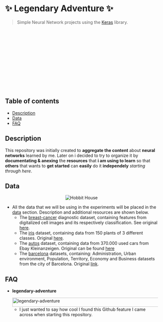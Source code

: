 # :sparkles: Legendary Adventure :sparkles:
> Simple Neural Network projects using the [Keras](https://keras.io/) library. 
<p align="center">
  <img  src="https://media.giphy.com/media/oj2GhTqAIoNIk/giphy.gif" alt="Bilbo Adventure" style="width: 480px; height: 196px; left: 0px; top: 0px; opacity: 0;">
</p>

## Table of contents
- [Description](#description)
- [Data](#data)  
- [FAQ](#faq)

## Description
 This repository was initially created to **aggregate the content** about **neural networks** learned by me. Later on i decided to try to organize it by **documentating & anexing** the **resources** that **i am using to learn** so that **others** that wants to **get started** can **easily** do it **independely** *starting through here*.

## Data
<p align="center"><img src="https://i.pinimg.com/564x/0b/ac/ed/0baced7191ba1bd1cc196bdeb2fee285.jpg" alt="Hobbit House"></p>

  - All the data that we will be using in the experiments will be placed in the [data](/data) section. Description and additional resources are shown below.
    - The [breast-cancer](data/breast) diagnostic dataset, containing features from digitalized cell images and its respectively classification. See original [here](https://archive.ics.uci.edu/ml/datasets/Breast+Cancer+Wisconsin+%28Diagnostic%29).
    - The [iris](data/iris) dataset, containing data from 150 plants of 3 different classes. Original [here](https://archive.ics.uci.edu/ml/datasets/Iris).
    - The [autos](data/autos) dataset, containing  data from 370.000 used cars from Ebay Kleinanzeigen. Original can be found [here](https://www.kaggle.com/orgesleka/used-cars-database)
    - The [barcelona](data/barcelona-data-sets) datasets, containing: Administration, Urban environment, Population, Territory, Economy and Business datasets from the city of Barcelona. Original [link](https://www.kaggle.com/xvivancos/barcelona-data-sets).
## FAQ
- **legendary-adventure**

   <img src="https://i.imgur.com/aW6QDKg.png" alt="legendary-adventure" width="500" height="30">
   
   - I just wanted to say how cool I found this Github feature I came across when starting this repository. 
   
